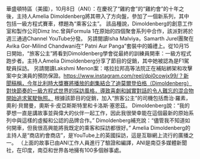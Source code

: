 華盛頓特區（美國），10月8日（ANI）：在慶祝了“雞約會”的“雞約會”的十年之後，主持人Amelia Dimoldenberg將其帶入了方向盤，參加了一個新系列，其中包括一級方程式賽車，標題為“乘客公主”。 該品種說，Dimoldenberg的創意工作室和製作公司Dimz Inc.曾與Formula 1在原始的四個聚會系列中合作，該派對將於週三通過Channel YouTube分發。 另請閱讀Isha Malviya，Samarth Jurel團聚在Avika Gor-Milind Chandwani在“ Patni Aur Panga”套裝中的婚禮上。從10月15日開始，“旅客公主”將看到Dimoldenberg學會從最終的訓練員開車：一級方程式跑步者。主持人Amelia Dimoldenberg分享了節目的促銷，其中她被認為是F1駕駛員採訪。 另請閱讀Lakshmi Menon案：喀拉拉邦高等法院正在補貼綁架和攻擊案中女演員的預防保證。https://www.instagram.com/reel/dpi0cowjx99/？新聞稿稱，今年比利時大獎賽將播放的劇集結合了迪莫爾登伯格（Dimoldenberg）對快節奏的一級方程式世界的採訪風格，導致喜劇和誠實對話的令人難忘的混合物開始追求駕駛執照。 根據該節目的促銷，加入“旅客公主”的司機包括喬治·羅素，奧利·貝爾曼，奧斯卡·皮亞斯斯特里和卡洛斯·塞恩茲。 Dimoldenberg說：“我的夢想一直是講故事並與偉大的伙伴一起工作，因此我很榮幸能在這個最新的原始系列中與這樣的虛擬和公認的品牌合作。” Dimoldenberg補充說：“儘管我不知道如何開車，但我很高興能將我既定的乘客和採訪都很好。” Amelia Dimoldenberg的主持人是“商店約會商店”，是YouTube上的英國採訪，這是互聯網上流行的廣播之一。 （上面的故事已由ANI工作人員進行了驗證和編譯，ANI是南亞多媒體新聞社，在印度，南亞和世界各地擁有100多個辦事處。